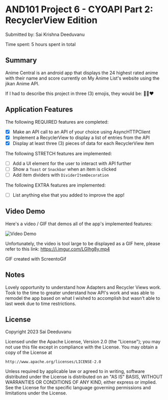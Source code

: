 <!-- (This is a comment) INSTRUCTIONS: Go through this page and fill out any **bolded** entries with their correct values.-->

# AND101 Project 6 - CYOAPI Part 2: RecyclerView Edition

Submitted by: Sai Krishna Deeduvanu

Time spent: 5 hours spent in total

## Summary

Anime Central is an android app that displays the 24 highest rated anime with their name and score currently on My Anime List's website using the jikan Anime API.

If I had to describe this project in three (3) emojis, they would be: 🤩🔥❤️

## Application Features

<!-- (This is a comment) Please be sure to change the [ ] to [x] for any features you completed.  If a feature is not checked [x], you might miss the points for that item! -->

The following REQUIRED features are completed:

- [x] Make an API call to an API of your choice using AsyncHTTPClient
- [x] Implement a RecyclerView to display a list of entries from the API
- [x] Display at least three (3) pieces of data for each RecyclerView item

The following STRETCH features are implemented:

- [ ] Add a UI element for the user to interact with API further
- [ ] Show a `Toast` or `Snackbar` when an item is clicked
- [ ] Add item dividers with `DividerItemDecoration`

The following EXTRA features are implemented:

- [ ] List anything else that you added to improve the app!

## Video Demo

Here's a video / GIF that demos all of the app's implemented features:

<img src='https://cdn-useast1.kapwing.com/final_6430d569eec0130020f2ea1c_145368.gif' title='Video Demo' width='' alt='Video Demo' />

Unfortunately, the video is tool large to be displayed as a GIF here, please refer to this link: https://i.imgur.com/LGIhg8y.mp4

GIF created with ScreentoGif

<!-- Recommended tools:
- [Kap](https://getkap.co/) for macOS
- [ScreenToGif](https://www.screentogif.com/) for Windows
- [peek](https://github.com/phw/peek) for Linux. -->

## Notes

Lovely opportunity to understand how Adapters and Recycler Views work. Took to the time to greater understand how API's work and was able to remodel the app based on what I wished to accomplish but wasn't able to last week due to time restrictions.

## License

Copyright 2023 Sai Deeduvanu

Licensed under the Apache License, Version 2.0 (the "License");
you may not use this file except in compliance with the License.
You may obtain a copy of the License at

    http://www.apache.org/licenses/LICENSE-2.0

Unless required by applicable law or agreed to in writing, software
distributed under the License is distributed on an "AS IS" BASIS,
WITHOUT WARRANTIES OR CONDITIONS OF ANY KIND, either express or implied.
See the License for the specific language governing permissions and
limitations under the License.
